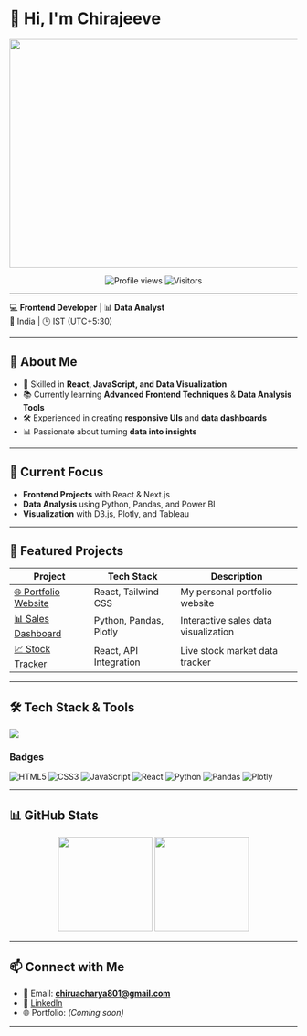 # 👋 Hi, I'm Chirajeeve

<p align="center">
  <img src="https://media.giphy.com/media/qgQUggAC3Pfv687qPC/giphy.gif" width="800" height="400" />
</p>

<p align="center">
  <img src="https://komarev.com/ghpvc/?username=chiranjeevi-801&label=Profile%20Views&color=0e75b6&style=flat" alt="Profile views" />
  <img src="https://visitcount.itsvg.in/api?id=chiranjeevi-801&icon=0&color=0" alt="Visitors" />
</p>

---

💻 **Frontend Developer** | 📊 **Data Analyst**  
📍 India | 🕒 IST (UTC+5:30)

---

## 🚀 About Me
- 🧠 Skilled in **React, JavaScript, and Data Visualization**
- 📚 Currently learning **Advanced Frontend Techniques** & **Data Analysis Tools**
- 🛠 Experienced in creating **responsive UIs** and **data dashboards**
- 📊 Passionate about turning **data into insights**

---

## 🔭 Current Focus
- **Frontend Projects** with React & Next.js
- **Data Analysis** using Python, Pandas, and Power BI
- **Visualization** with D3.js, Plotly, and Tableau

---

## 📌 Featured Projects

| Project | Tech Stack | Description |
|--------|------------|-------------|
| [🌐 Portfolio Website](https://github.com/chiranjeevi-801/portfolio) | React, Tailwind CSS | My personal portfolio website |
| [📊 Sales Dashboard](https://github.com/chiranjeevi-801/sales-dashboard) | Python, Pandas, Plotly | Interactive sales data visualization |
| [📈 Stock Tracker](https://github.com/chiranjeevi-801/stock-tracker) | React, API Integration | Live stock market data tracker |

---

## 🛠 Tech Stack & Tools
<p align="left">
  <img src="https://skillicons.dev/icons?i=html,css,js,react,nextjs,python,pandas,plotly,git,github,vscode,linux" />
</p>

### Badges
![HTML5](https://img.shields.io/badge/HTML5-E34F26?style=for-the-badge&logo=html5&logoColor=white)
![CSS3](https://img.shields.io/badge/CSS3-1572B6?style=for-the-badge&logo=css3&logoColor=white)
![JavaScript](https://img.shields.io/badge/JavaScript-F7DF1E?style=for-the-badge&logo=javascript&logoColor=black)
![React](https://img.shields.io/badge/React-20232A?style=for-the-badge&logo=react&logoColor=61DAFB)
![Python](https://img.shields.io/badge/Python-3776AB?style=for-the-badge&logo=python&logoColor=white)
![Pandas](https://img.shields.io/badge/Pandas-150458?style=for-the-badge&logo=pandas&logoColor=white)
![Plotly](https://img.shields.io/badge/Plotly-3F4F75?style=for-the-badge&logo=plotly&logoColor=white)

---

## 📊 GitHub Stats
<p align="center">
  <img src="https://github-readme-stats.vercel.app/api?username=chiranjeevi-801&show_icons=true&theme=radical" height="165" />
  <img src="https://github-readme-stats.vercel.app/api/top-langs/?username=chiranjeevi-801&layout=compact&theme=tokyonight" height="165" />
</p>

---

## 📫 Connect with Me
- 📧 Email: **chiruacharya801@gmail.com**
- 🔗 [LinkedIn](https://www.linkedin.com/in/chiranjeevi-acharya-9260322a2)
- 🌐 Portfolio: *(Coming soon)*

---
